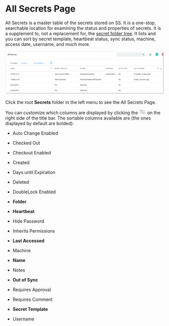 [title]: # (All Secrets Page)
[tags]: # (Administration, all secrets)
[priority]: # (1000)

# All Secrets Page

All Secrets is a master table of the secrets stored on SS. It is a one-stop, searchable location for examining the status and properties of secrets. It is a supplement to, not a replacement for, the [secret folder tree](../../secret-folders/index.md). It lists and you can sort by secret template, heartbeat status, sync status, machine, access date, username, and much more. 

![image-20200814112846974](images/image-20200814112846974.png)

Click the root **Secrets** folder in the left menu to see the All Secrets Page. 

You can customize which columns are displayed by clicking the ![image-20200814112939180](images/image-20200814112939180.png) on the right side of the title bar. The sortable columns available are (the ones displayed by default are bolded):

- Auto Change Enabled

- Checked Out

- Checkout Enabled

- Created

- Days until Expiration

- Deleted

- DoubleLock Enabled

- **Folder**

- **Heartbeat**

- Hide Password

- Inherits Permissions

- **Last Accessed**

- Machine

- **Name**

- Notes

- **Out of Sync**

- Requires Approval

- Requires Comment

- **Secret Template**

- Username